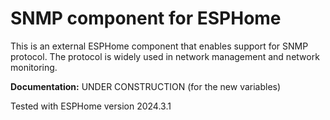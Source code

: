 # SNMP component for ESPHome

This is an external ESPHome component that enables support for SNMP protocol. The protocol is widely used in network management and network monitoring.

**Documentation:** UNDER CONSTRUCTION (for the new variables)


Tested with ESPHome version 2024.3.1
